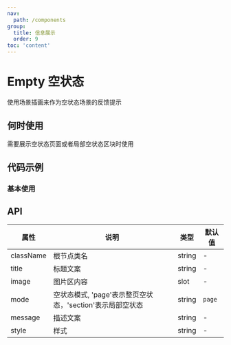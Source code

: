 ```yaml
---
nav:
  path: /components
group:
  title: 信息展示
  order: 9
toc: 'content'
---
```


# Empty 空状态

使用场景插画来作为空状态场景的反馈提示

## 何时使用
需要展示空状态页面或者局部空状态区块时使用

## 代码示例
### 基本使用
<code src='pages/Empty/index'></code>

## API

| 属性 | 说明 | 类型 | 默认值 |
| -----|-----|-----|----- |
| className | 根节点类名 |  string | - | 
| title | 标题文案 | string | - | 
| image | 图片区内容 | slot | - | 
| mode |  空状态模式, 'page'表示整页空状态，'section'表示局部空状态 | string | `page` |
| message | 描述文案 | string | - | 
| style | 样式 | string | - | 




